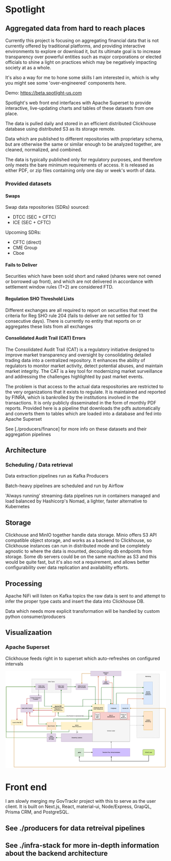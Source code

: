 # Spotlight 
## Aggregated data from hard to reach places

Currently this project is focusing on aggregating financial data that is not currently offered by traditional platforms, and providing interactive environments to explore or download it, but its ultimate goal is to increase transparency over powerful entities such as major corporations or elected officials to shine a light on practices which may be negatively impacting society at as a whole.

It's also a way for me to hone some skills I am interested in, which is why you might see some 'over-engineered' components here. 

Demo: https://beta.spotlight-us.com


Spotlight's web front end interfaces with Apache Superset to provide interactive, live-updating charts and tables of these datasets from one place. 

The data is pulled daily and stored in an efficient distributed Clickhouse database using distributed S3 as its storage remote. 

Data which are published to different repositories with proprietary schema, but are otherwise the same or similar enough to be analyzed together, are cleaned, normalized, and combined. 


The data is typically published only for regulatory purposes, and therefore only meets the bare minimum requirements of access. It is released as either PDF, or zip files containing only one day or week's worth of data. 



### Provided datasets 
#### Swaps
Swap data repositories (SDRs) sourced: 
- DTCC (SEC + CFTC)
- ICE (SEC + CFTC) 

Upcoming SDRs:
- CFTC (direct)
- CME Group
- Cboe

#### Fails to Deliver
Securities which have been sold short and naked (shares were not owned or borrowed up front), and which are not delivered in accordance with settlement window rules (T+2) are considered FTD.

#### Regulation SHO Threshold Lists
Different exchanges are all required to report on securities that meet the criteria for Reg SHO rule 204 (fails to deliver are not settled for 13 consecutive days). There is currently no entity that reports on or aggregates these lists from all exchanges

#### Consolidated Audit Trail (CAT) Errors
The Consolidated Audit Trail (CAT) is a regulatory initiative designed to improve market transparency and oversight by consolidating detailed trading data into a centralized repository. It enhances the ability of regulators to monitor market activity, detect potential abuses, and maintain market integrity. The CAT is a key tool for modernizing market surveillance and addressing the challenges highlighted by past market events.

The problem is that access to the actual data respositories are restricted to the very organizations that it exists to regulate. It is maintained and reported by FINRA, which is bankrolled by the institutions involved in the transactions. It is only publicly disseminated in the form of monthly PDF reports. Provided here is a pipeline that downloads the pdfs automatically and converts them to tables which are loaded into a database and fed into Apache Superset



See [./producers/finance] for more info on these datasets and their aggregation pipelines



## Architecture
### Scheduling / Data retrieval
Data extraction pipelines run as Kafka Producers

Batch-heavy pipelines are scheduled and run by Airflow

'Always running' streaming data pipelines run in containers managed and load balanced by Hashicorp's Nomad, a lighter, faster alternative to Kubernetes

## Storage
Clickhouse and MinIO together handle data storage. Minio offers S3 API compatible object storage, and works as a backend to Clickhouse, so Clickhouse instances can run in distributed mode and be completely agnostic to where the data is mounted, decoupling db endpoints from storage. Some db servers could be on the same machine as S3 and this would be quite fast, but it's also not a requirement, and allows better configurability over data replication and availability efforts. 

## Processing
Apache NiFi will listen on Kafka topics the raw data is sent to and attempt to infer the proper type casts and insert the data into Clickhouse DB.

Data which needs more explicit transformation will be handled by custom python consumer/producers


## Visualizaation
### Apache Superset
Clickhouse feeds right in to superset which auto-refreshes on configured intervals

![Diagram](./architecture.drawio.png)


# Front end

I am slowly merging my GovTrackr project with this to serve as the user client. It is built on Next.js, React, material-ui, Node/Express, GrapQL, Prisma CRM, and PostgreSQL. 

## See ./producers for data retreival pipelines

## See ./infra-stack for more in-depth information about the backend architecture
